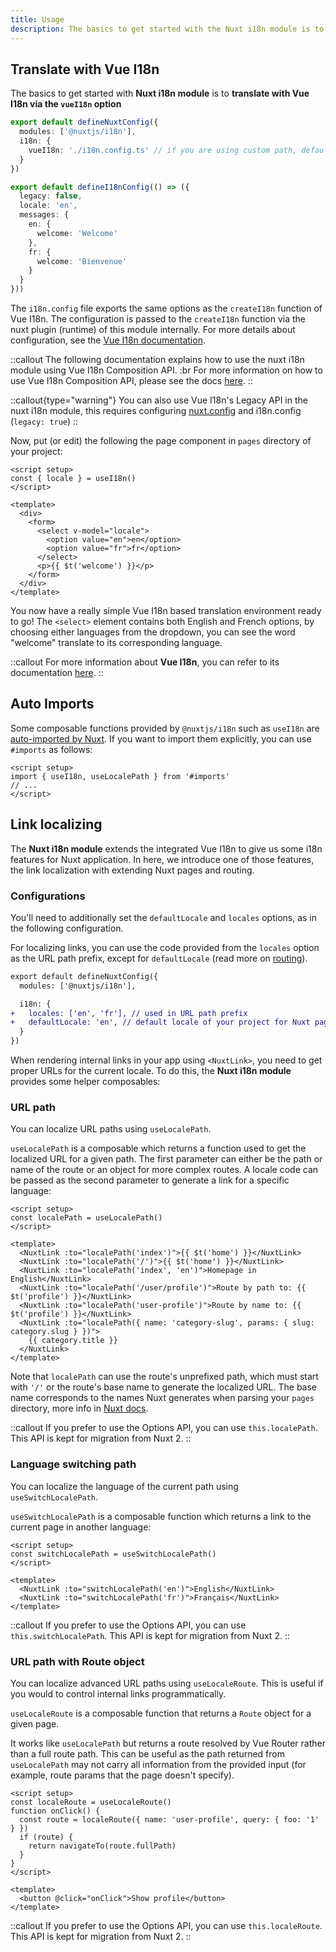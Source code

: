 ```yaml
---
title: Usage
description: The basics to get started with the Nuxt i18n module is to translate with Vue I18n via the `vueI18n` option.
---
```


## Translate with Vue I18n

The basics to get started with **Nuxt i18n module** is to **translate with Vue I18n via the `vueI18n` option**

```ts [nuxt.config.ts]
export default defineNuxtConfig({
  modules: ['@nuxtjs/i18n'],
  i18n: {
    vueI18n: './i18n.config.ts' // if you are using custom path, default
  }
})
```

```ts [i18n.config.ts]
export default defineI18nConfig(() => ({
  legacy: false,
  locale: 'en',
  messages: {
    en: {
      welcome: 'Welcome'
    },
    fr: {
      welcome: 'Bienvenue'
    }
  }
}))
```

The `i18n.config` file exports the same options as the `createI18n` function of Vue I18n. The configuration is passed to the `createI18n` function via the nuxt plugin (runtime) of this module internally. For more details about configuration, see the [Vue I18n documentation](https://vue-i18n.intlify.dev/api/general.html#createi18n).

::callout
The following documentation explains how to use the nuxt i18n module using Vue I18n Composition API. :br
For more information on how to use Vue I18n Composition API, please see the docs [here](https://vue-i18n.intlify.dev/guide/advanced/composition.html).
::

::callout{type="warning"}
You can also use Vue I18n's Legacy API in the nuxt i18n module, this requires configuring [nuxt.config](https://i18n.nuxtjs.org/options/bundle) and i18n.config (`legacy: true`)
::

Now, put (or edit) the following the page component in `pages` directory of your project:

```vue [pages/index.vue]
<script setup>
const { locale } = useI18n()
</script>

<template>
  <div>
    <form>
      <select v-model="locale">
        <option value="en">en</option>
        <option value="fr">fr</option>
      </select>
      <p>{{ $t('welcome') }}</p>
    </form>
  </div>
</template>
```

You now have a really simple Vue I18n based translation environment ready to go! The `<select>` element contains both English and French options, by choosing either languages from the dropdown, you can see the word "welcome" translate to its corresponding language.

::callout
For more information about **Vue I18n**, you can refer to its documentation [here](https://vue-i18n.intlify.dev/).
::

## Auto Imports

Some composable functions provided by `@nuxtjs/i18n` such as `useI18n` are [auto-imported by Nuxt](https://nuxt.com/docs/guide/concepts/auto-imports#auto-imports).
If you want to import them explicitly, you can use `#imports` as follows:

```vue
<script setup>
import { useI18n, useLocalePath } from '#imports'
// ...
</script>
```

## Link localizing

The **Nuxt i18n module** extends the integrated Vue I18n to give us some i18n features for Nuxt application. In here, we introduce one of those features, the link localization with extending Nuxt pages and routing.

### Configurations

You'll need to additionally set the `defaultLocale` and `locales` options, as in the following configuration.

For localizing links, you can use the code provided from the `locales` option as the URL path prefix, except for `defaultLocale` (read more on [routing](/docs/guide/routing-strategies)).

```diff [nuxt.config.ts]
export default defineNuxtConfig({
  modules: ['@nuxtjs/i18n'],

  i18n: {
+   locales: ['en', 'fr'], // used in URL path prefix
+   defaultLocale: 'en', // default locale of your project for Nuxt pages and routings
  }
})
```

When rendering internal links in your app using `<NuxtLink>`, you need to get proper URLs for the current locale. To do this, the **Nuxt i18n module** provides some helper composables:

### URL path

You can localize URL paths using `useLocalePath`.

`useLocalePath` is a composable which returns a function used to get the localized URL for a given path. The first parameter can either be the path or name of the route or an object for more complex routes. A locale code can be passed as the second parameter to generate a link for a specific language:

```vue
<script setup>
const localePath = useLocalePath()
</script>

<template>
  <NuxtLink :to="localePath('index')">{{ $t('home') }}</NuxtLink>
  <NuxtLink :to="localePath('/')">{{ $t('home') }}</NuxtLink>
  <NuxtLink :to="localePath('index', 'en')">Homepage in English</NuxtLink>
  <NuxtLink :to="localePath('/user/profile')">Route by path to: {{ $t('profile') }}</NuxtLink>
  <NuxtLink :to="localePath('user-profile')">Route by name to: {{ $t('profile') }}</NuxtLink>
  <NuxtLink :to="localePath({ name: 'category-slug', params: { slug: category.slug } })">
    {{ category.title }}
  </NuxtLink>
</template>
```

Note that `localePath` can use the route's unprefixed path, which must start with `'/'` or the route's base name to generate the localized URL. The base name corresponds to the names Nuxt generates when parsing your `pages` directory, more info in [Nuxt docs](https://nuxt.com/docs/guide/directory-structure/pages).

::callout
If you prefer to use the Options API, you can use `this.localePath`. This API is kept for migration from Nuxt 2.
::

### Language switching path

You can localize the language of the current path using `useSwitchLocalePath`.

`useSwitchLocalePath` is a composable function which returns a link to the current page in another language:

```vue
<script setup>
const switchLocalePath = useSwitchLocalePath()
</script>

<template>
  <NuxtLink :to="switchLocalePath('en')">English</NuxtLink>
  <NuxtLink :to="switchLocalePath('fr')">Français</NuxtLink>
</template>
```

::callout
If you prefer to use the Options API, you can use `this.switchLocalePath`. This API is kept for migration from Nuxt 2.
::

### URL path with Route object

You can localize advanced URL paths using `useLocaleRoute`. This is useful if you would to control internal links programmatically.

`useLocaleRoute` is a composable function that returns a `Route` object for a given page.

It works like `useLocalePath` but returns a route resolved by Vue Router rather than a full route path. This can be useful as the path returned from `useLocalePath` may not carry all information from the provided input (for example, route params that the page doesn't specify).

```vue
<script setup>
const localeRoute = useLocaleRoute()
function onClick() {
  const route = localeRoute({ name: 'user-profile', query: { foo: '1' } })
  if (route) {
    return navigateTo(route.fullPath)
  }
}
</script>

<template>
  <button @click="onClick">Show profile</button>
</template>
```

::callout
If you prefer to use the Options API, you can use `this.localeRoute`. This API is kept for migration from Nuxt 2.
::
